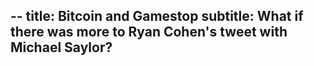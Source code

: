 --
title: Bitcoin and Gamestop
subtitle: What if there was more to Ryan Cohen's tweet with Michael Saylor?
--

